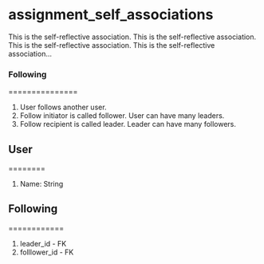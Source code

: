 assignment_self_associations
============================

This is the self-reflective association. This is the self-reflective association. This is the self-reflective association. This is the self-reflective association...

### Following
===============
1. User follows another user.
2. Follow initiator is called follower. User can have many leaders.
3. Follow recipient is called leader. Leader can have many followers.

## User
========
1. Name: String


## Following
============
1. leader_id    - FK
2. folllower_id - FK


